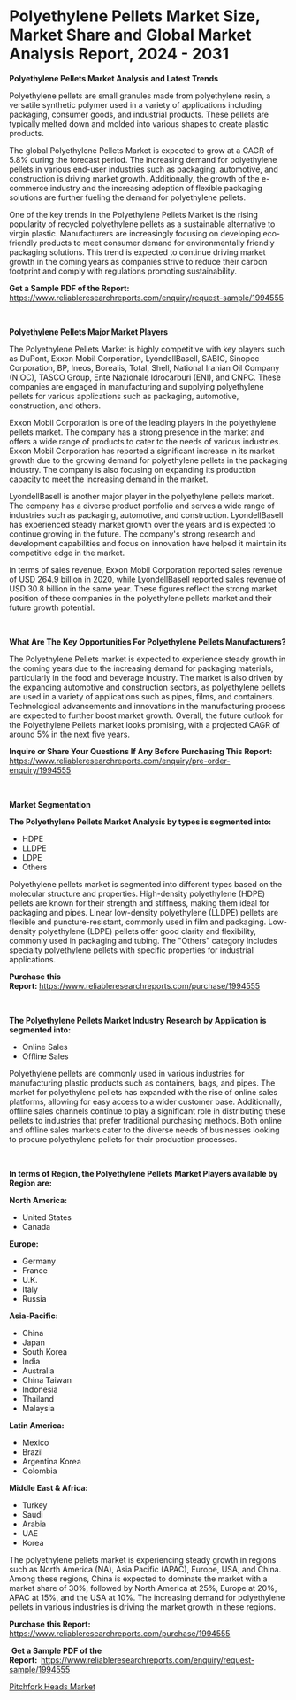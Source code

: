 <p><h1>Polyethylene Pellets Market Size, Market Share and Global Market Analysis Report, 2024 - 2031</h1></p><p><strong>Polyethylene Pellets Market Analysis and Latest Trends</strong></p>
<p><p>Polyethylene pellets are small granules made from polyethylene resin, a versatile synthetic polymer used in a variety of applications including packaging, consumer goods, and industrial products. These pellets are typically melted down and molded into various shapes to create plastic products.</p><p>The global Polyethylene Pellets Market is expected to grow at a CAGR of 5.8% during the forecast period. The increasing demand for polyethylene pellets in various end-user industries such as packaging, automotive, and construction is driving market growth. Additionally, the growth of the e-commerce industry and the increasing adoption of flexible packaging solutions are further fueling the demand for polyethylene pellets.</p><p>One of the key trends in the Polyethylene Pellets Market is the rising popularity of recycled polyethylene pellets as a sustainable alternative to virgin plastic. Manufacturers are increasingly focusing on developing eco-friendly products to meet consumer demand for environmentally friendly packaging solutions. This trend is expected to continue driving market growth in the coming years as companies strive to reduce their carbon footprint and comply with regulations promoting sustainability.</p></p>
<p><strong>Get a Sample PDF of the Report:&nbsp;</strong> <a href="https://www.reliableresearchreports.com/enquiry/request-sample/1994555">https://www.reliableresearchreports.com/enquiry/request-sample/1994555</a></p>
<p>&nbsp;</p>
<p><strong>Polyethylene Pellets Major Market Players</strong></p>
<p><p>The Polyethylene Pellets Market is highly competitive with key players such as DuPont, Exxon Mobil Corporation, LyondellBasell, SABIC, Sinopec Corporation, BP, Ineos, Borealis, Total, Shell, National Iranian Oil Company (NIOC), TASCO Group, Ente Nazionale Idrocarburi (ENI), and CNPC. These companies are engaged in manufacturing and supplying polyethylene pellets for various applications such as packaging, automotive, construction, and others.</p><p>Exxon Mobil Corporation is one of the leading players in the polyethylene pellets market. The company has a strong presence in the market and offers a wide range of products to cater to the needs of various industries. Exxon Mobil Corporation has reported a significant increase in its market growth due to the growing demand for polyethylene pellets in the packaging industry. The company is also focusing on expanding its production capacity to meet the increasing demand in the market.</p><p>LyondellBasell is another major player in the polyethylene pellets market. The company has a diverse product portfolio and serves a wide range of industries such as packaging, automotive, and construction. LyondellBasell has experienced steady market growth over the years and is expected to continue growing in the future. The company's strong research and development capabilities and focus on innovation have helped it maintain its competitive edge in the market.</p><p>In terms of sales revenue, Exxon Mobil Corporation reported sales revenue of USD 264.9 billion in 2020, while LyondellBasell reported sales revenue of USD 30.8 billion in the same year. These figures reflect the strong market position of these companies in the polyethylene pellets market and their future growth potential.</p></p>
<p>&nbsp;</p>
<p><strong>What Are The Key Opportunities For Polyethylene Pellets Manufacturers?</strong></p>
<p><p>The Polyethylene Pellets market is expected to experience steady growth in the coming years due to the increasing demand for packaging materials, particularly in the food and beverage industry. The market is also driven by the expanding automotive and construction sectors, as polyethylene pellets are used in a variety of applications such as pipes, films, and containers. Technological advancements and innovations in the manufacturing process are expected to further boost market growth. Overall, the future outlook for the Polyethylene Pellets market looks promising, with a projected CAGR of around 5% in the next five years.</p></p>
<p><strong>Inquire or Share Your Questions If Any Before Purchasing This Report:</strong> <a href="https://www.reliableresearchreports.com/enquiry/pre-order-enquiry/1994555">https://www.reliableresearchreports.com/enquiry/pre-order-enquiry/1994555</a></p>
<p>&nbsp;</p>
<p><strong>Market Segmentation</strong></p>
<p><strong>The Polyethylene Pellets Market Analysis by types is segmented into:</strong></p>
<p><ul><li>HDPE</li><li>LLDPE</li><li>LDPE</li><li>Others</li></ul></p>
<p><p>Polyethylene pellets market is segmented into different types based on the molecular structure and properties. High-density polyethylene (HDPE) pellets are known for their strength and stiffness, making them ideal for packaging and pipes. Linear low-density polyethylene (LLDPE) pellets are flexible and puncture-resistant, commonly used in film and packaging. Low-density polyethylene (LDPE) pellets offer good clarity and flexibility, commonly used in packaging and tubing. The "Others" category includes specialty polyethylene pellets with specific properties for industrial applications.</p></p>
<p><strong>Purchase this Report:&nbsp;</strong><a href="https://www.reliableresearchreports.com/purchase/1994555">https://www.reliableresearchreports.com/purchase/1994555</a></p>
<p>&nbsp;</p>
<p><strong>The Polyethylene Pellets Market Industry Research by Application is segmented into:</strong></p>
<p><ul><li>Online Sales</li><li>Offline Sales</li></ul></p>
<p><p>Polyethylene pellets are commonly used in various industries for manufacturing plastic products such as containers, bags, and pipes. The market for polyethylene pellets has expanded with the rise of online sales platforms, allowing for easy access to a wider customer base. Additionally, offline sales channels continue to play a significant role in distributing these pellets to industries that prefer traditional purchasing methods. Both online and offline sales markets cater to the diverse needs of businesses looking to procure polyethylene pellets for their production processes.</p></p>
<p>&nbsp;</p>
<p><strong>In terms of Region, the Polyethylene Pellets Market Players available by Region are:</strong></p>
<p>
    <p> <strong> North America: </strong>
        <ul>
            <li>United States</li>
            <li>Canada</li>
        </ul>
        </p> 
    <p> <strong> Europe: </strong>
        <ul>
            <li>Germany</li>
            <li>France</li>
            <li>U.K.</li>
            <li>Italy</li>
            <li>Russia</li>
        </ul>
        </p> 
    <p> <strong> Asia-Pacific: </strong>
        <ul>
            <li>China</li>
            <li>Japan</li>
            <li>South Korea</li>
            <li>India</li>
            <li>Australia</li>
            <li>China Taiwan</li>
            <li>Indonesia</li>
            <li>Thailand</li>
            <li>Malaysia</li>
        </ul>
        </p> 
    <p> <strong> Latin America: </strong>
        <ul>
            <li>Mexico</li>
            <li>Brazil</li>
            <li>Argentina Korea</li>
            <li>Colombia</li>
        </ul>
        </p> 
    <p> <strong> Middle East & Africa: </strong>
        <ul>
            <li>Turkey</li>
            <li>Saudi</li>
            <li>Arabia</li>
            <li>UAE</li>
            <li>Korea</li>
        </ul>
    </p>
    </p>
<p><p>The polyethylene pellets market is experiencing steady growth in regions such as North America (NA), Asia Pacific (APAC), Europe, USA, and China. Among these regions, China is expected to dominate the market with a market share of 30%, followed by North America at 25%, Europe at 20%, APAC at 15%, and the USA at 10%. The increasing demand for polyethylene pellets in various industries is driving the market growth in these regions.</p></p>
<p><strong>Purchase this Report: </strong><a href="https://www.reliableresearchreports.com/purchase/1994555">https://www.reliableresearchreports.com/purchase/1994555</a></p>
<p>&nbsp;<strong>Get a Sample PDF of the Report:&nbsp;&nbsp;</strong><a href="https://www.reliableresearchreports.com/enquiry/request-sample/1994555">https://www.reliableresearchreports.com/enquiry/request-sample/1994555</a></p>
<p><strong></strong></p>
<p><p><a href="https://cautious-neon-760.notion.site/Pitchfork-Heads-Market-Size-Reflecting-a-Forecast-Till-2031-Market-By-Type-By-Application-and-By-G-2792d628eb5f4814bc26f29c6eeb19ca">Pitchfork Heads Market</a></p></p>